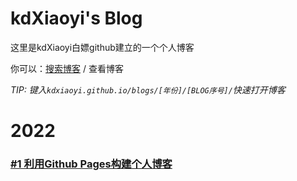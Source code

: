 # kdXiaoyi's Blog
这里是kdXiaoyi白嫖github建立的一个个人博客

你可以：[搜索博客](http://kdxiaoyi.github.io/blogs/search.html) / 查看博客

_TIP: 键入`kdxiaoyi.github.io/blogs/[年份]/[BLOG序号]/`快速打开博客_

# 2022
### [#1 利用Github Pages构建个人博客](http://kdxiaoyi.github.io/blogs/2022/1)
